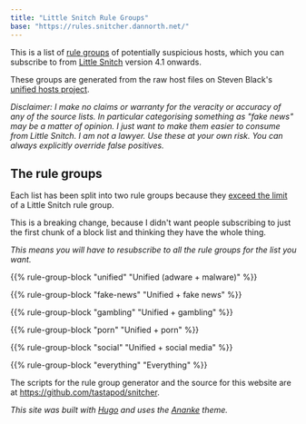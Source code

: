 ```yaml
---
title: "Little Snitch Rule Groups"
base: "https://rules.snitcher.dannorth.net/"
---
```

This is a list of [rule groups](https://help.obdev.at/littlesnitch/lsc-rule-group-subscriptions) of potentially suspicious hosts, which you can subscribe to from [Little Snitch](https://www.obdev.at/products/littlesnitch/index.html) version 4.1 onwards.

These groups are generated from the raw host files on Steven Black's [unified hosts project](https://github.com/StevenBlack/hosts).

_Disclaimer: I make no claims or warranty for the veracity or accuracy of any of the source lists. In particular categorising something as "fake news" may be a matter of opinion. I just want to make them easier to consume from Little Snitch. I am not a lawyer. Use these at your own risk. You can always explicitly override false positives._

## The rule groups

Each list has been split into two rule groups because they [exceed the limit](/limits/) of a Little Snitch rule group.

This is a breaking change, because I didn't want people subscribing to just the first chunk of a block list and thinking they have the whole thing.

_This means you will have to resubscribe to all the rule groups for the list you want._

{{% rule-group-block "unified" "Unified (adware + malware)" %}}

{{% rule-group-block "fake-news" "Unified + fake news" %}}

{{% rule-group-block "gambling" "Unified + gambling" %}}

{{% rule-group-block "porn" "Unified + porn" %}}

{{% rule-group-block "social" "Unified + social media" %}}

{{% rule-group-block "everything" "Everything" %}}

The scripts for the rule group generator and the source for this website are at <https://github.com/tastapod/snitcher>.

_This site was built with [Hugo](https://gohugo.io/) and uses the [Ananke](https://themes.gohugo.io/themes/gohugo-theme-ananke/) theme._

